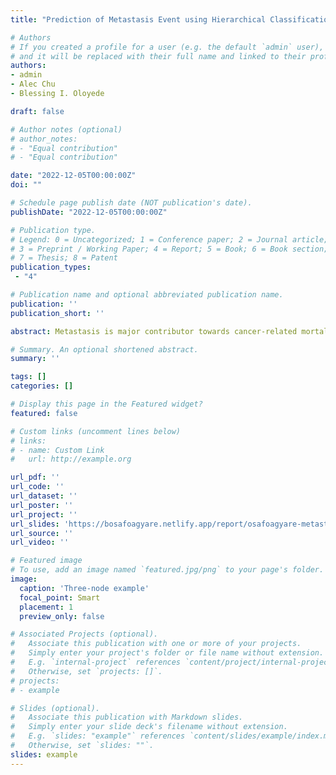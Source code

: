 ```yaml
---
title: "Prediction of Metastasis Event using Hierarchical Classification with Elastic Nets"

# Authors
# If you created a profile for a user (e.g. the default `admin` user), write the username (folder name) here 
# and it will be replaced with their full name and linked to their profile.
authors:
- admin
- Alec Chu
- Blessing I. Oloyede

draft: false

# Author notes (optional)
# author_notes:
# - "Equal contribution"
# - "Equal contribution"

date: "2022-12-05T00:00:00Z"
doi: ""

# Schedule page publish date (NOT publication's date).
publishDate: "2022-12-05T00:00:00Z"

# Publication type.
# Legend: 0 = Uncategorized; 1 = Conference paper; 2 = Journal article;
# 3 = Preprint / Working Paper; 4 = Report; 5 = Book; 6 = Book section;
# 7 = Thesis; 8 = Patent
publication_types: 
 - "4"

# Publication name and optional abbreviated publication name.
publication: ''
publication_short: ''

abstract: Metastasis is major contributor towards cancer-related mortality and can be difficult to detect during early stages. The ability to identify cancers that may have already metastasized can help increase patient survival. In this study, we utilize publicly available expression profile datasets of cancers from primary sites with or without distal metastasis. We train an elastic net models to predict the origin of primary cancer tissue and whether the primary cancer has metastasized or not. Using the elastic-net for hierarchical classification, we were able to predict the origin tissue at an accuracy of 97% and whether the cancer has already metastasized at an accuracy of 90%. When examining the top influential genes in the model we find that many mitochondrial genes were negatively correlated with metastasis.

# Summary. An optional shortened abstract.
summary: ''

tags: []
categories: []

# Display this page in the Featured widget?
featured: false

# Custom links (uncomment lines below)
# links:
# - name: Custom Link
#   url: http://example.org

url_pdf: ''
url_code: ''
url_dataset: ''
url_poster: ''
url_project: ''
url_slides: 'https://bosafoagyare.netlify.app/report/osafoagyare-metastasis-2022/osafoagyare-metastasis-2022-slide.pdf'
url_source: ''
url_video: ''

# Featured image
# To use, add an image named `featured.jpg/png` to your page's folder. 
image:
  caption: 'Three-node example'
  focal_point: Smart
  placement: 1
  preview_only: false

# Associated Projects (optional).
#   Associate this publication with one or more of your projects.
#   Simply enter your project's folder or file name without extension.
#   E.g. `internal-project` references `content/project/internal-project/index.md`.
#   Otherwise, set `projects: []`.
# projects:
# - example

# Slides (optional).
#   Associate this publication with Markdown slides.
#   Simply enter your slide deck's filename without extension.
#   E.g. `slides: "example"` references `content/slides/example/index.md`.
#   Otherwise, set `slides: ""`.
slides: example
---
```


